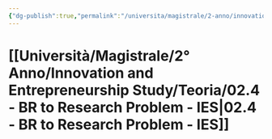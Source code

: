 ```yaml
---
{"dg-publish":true,"permalink":"/universita/magistrale/2-anno/innovation-and-entrepreneurship-study/teoria/02-4-br-to-research-problem-ies/","tags":["UNI"]}
---
```


# [[Università/Magistrale/2° Anno/Innovation and Entrepreneurship Study/Teoria/02.4 - BR to Research Problem - IES\|02.4 - BR to Research Problem - IES]]

```table-of-contents
```

